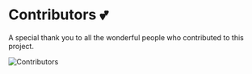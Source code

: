 # Contributors 💕

A special thank you to all the wonderful people who contributed to this project.

![Contributors](https://contrib.rocks/image?repo=miamatriarx/miamatriarx)
